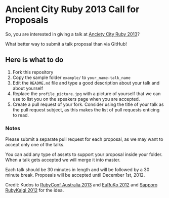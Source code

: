 # Ancient City Ruby 2013 Call for Proposals

So, you are interested in giving a talk at [Anciety City Ruby 2013](http://ancientcityruby.com)?

What better way to submit a talk proposal than via GitHub!

## Here is what to do

1. Fork this repository
2. Copy the sample folder `example/` to `your_name-talk_name`
3. Edit the `README.md` file and type a good description about your talk
   and about yourself
4. Replace the `profile_picture.jpg` with a picture of yourself that we
   can use to list you on the speakers page when you are accepted.
5. Create a pull request of your fork. Consider using the title of your
   talk as the pull request subject, as this makes the list of pull requests
   enticing to read.

### Notes

Please submit a separate pull request for each proposal, as we may want to
accept only one of the talks.

You can add any type of assets to support your proposal inside your folder.
When a talk gets accepted we will merge it into master.

Each talk should be 30 minutes in length and will be followed by a 30 minute break.
Proposals will be accepted until December 1st, 2012.

Credit: Kudos to
[RubyConf Australia 2013](https://github.com/rubyaustralia/rubyconfau-2013-cfp) and
[EuRuKo 2012](https://github.com/euruko2012/call-for-proposals) and
[Sapporo RubyKaigi 2012](https://github.com/sprk2012/sprk2012-cfp) for the idea.
